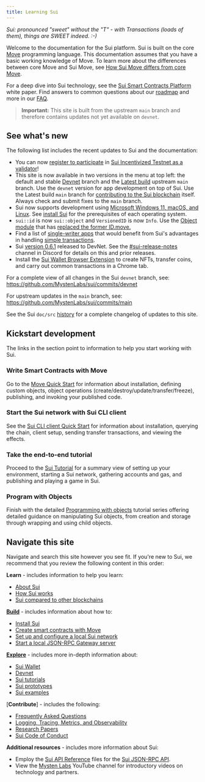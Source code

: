 ```yaml
---
title: Learning Sui
---
```


*Sui: pronounced "sweet" without the "T" - with Transactions (loads of them), things are SWEET indeed. :-)*

Welcome to the documentation for the Sui platform. Sui is built on the core [Move](https://github.com/MystenLabs/awesome-move) programming language. This documentation assumes that you have a basic working knowledge of Move. To learn more about the differences between core Move and Sui Move, see [How Sui Move differs from core Move](../learn/sui-move-diffs.md).

For a deep dive into Sui technology, see the [Sui Smart Contracts Platform](https://github.com/MystenLabs/sui/blob/main/doc/paper/sui.pdf) white paper. Find answers to common questions about our [roadmap](https://github.com/MystenLabs/sui/blob/main/ROADMAP.md) and more in our [FAQ](../contribute/faq.md).

> **Important:** This site is built from the upstream `main` branch and therefore contains updates not yet available on `devnet`.

## See what's new

The following list includes the recent updates to Sui and the documentation:

* You can now [register to participate](https://airtable.com/shr3phh3FCZYhZUDF) in [Sui Incentivized Testnet as a validator](https://sui.io/resources-sui/validator-registration-open/)!
* This site is now available in two versions in the menu at top left: the default and stable [Devnet](https://docs.sui.io/devnet/learn) branch and the [Latest build](https://docs.sui.io/learn) upstream `main` branch. Use the `devnet` version for app development on top of Sui. Use the Latest build `main` branch for  [contributing to the Sui blockchain](../contribute/index.md) itself. Always check and submit fixes to the `main` branch.
* Sui now supports development using [Microsoft Windows 11, macOS, and Linux](../build/install.md#supported-oses). See [install Sui](../build/install.md#prerequisites) for the prerequisites of each operating system.
* `sui::id` is now `sui::object` and `VersionedID` is now `Info`. Use the [Object module](https://github.com/MystenLabs/sui/blob/main/crates/sui-framework/sources/object.move) that has [replaced the former ID.move.](https://github.com/MystenLabs/sui/pull/3241)
* Find a list of [single-writer apps](../learn/single-writer-apps.md) that would benefit from Sui's advantages in handling [simple transactions](../learn/how-sui-works.md#simple-transactions).
* Sui [version 0.6.1](https://github.com/MystenLabs/sui/releases/tag/devnet-0.6.1) released to DevNet. See the [#sui-release-notes](https://discord.com/channels/916379725201563759/974444055259910174) channel in Discord for details on this and prior releases.
* Install the [Sui Wallet Browser Extension](../explore/wallet-browser.md) to create NFTs, transfer coins, and carry out common transactions in a Chrome tab.

For a complete view of all changes in the Sui `devnet` branch, see:
https://github.com/MystenLabs/sui/commits/devnet

For upstream updates in the `main` branch, see:
https://github.com/MystenLabs/sui/commits/main

See the Sui `doc/src` [history](https://github.com/MystenLabs/sui/commits/main/doc/src) for a complete changelog of updates to this site. 

## Kickstart development
The links in the section point to information to help you start working with Sui. 

### Write Smart Contracts with Move
Go to the [Move Quick Start](../build/move/index.md) for information about installation, defining custom objects, object operations (create/destroy/update/transfer/freeze), publishing, and invoking your published code.

### Start the Sui network with Sui CLI client
See the [Sui CLI client Quick Start](../build/cli-client.md) for information about installation, querying the chain, client setup, sending transfer transactions, and viewing the effects.

### Take the end-to-end tutorial
Proceed to the [Sui Tutorial](../explore/tutorials.md) for a summary view of setting up your environment, starting a Sui network, gathering accounts and gas, and publishing and playing a game in Sui.

### Program with Objects
Finish with the detailed [Programming with objects](../build/programming-with-objects/index.md) tutorial series offering detailed guidance on manipulating Sui objects, from creation and storage through wrapping and using child objects.

## Navigate this site
Navigate and search this site however you see fit. If you're new to Sui, we recommend that you review the following content in this order:

**Learn** - includes information to help you learn:
* [About Sui](../learn/about-sui.md)
* [How Sui works](../learn/how-sui-works.md)
* [Sui compared to other blockchains](../learn/sui-compared.md)

[**Build**](../build/index.md) - includes information about how to:
* [Install Sui](../build/install.md)
* [Create smart contracts with Move](../build/move/index.md)
* [Set up and configure a local Sui network](../build/cli-client.md)
* [Start a local JSON-RPC Gateway server](../build/json-rpc.md#start-local-rpc-server)

[**Explore**](../explore/index.md) - includes more in-depth information about:
* [Sui Wallet](../explore/wallet-browser.md)
* [Devnet](../explore/devnet.md)
* [Sui tutorials](../explore/tutorials.md)
* [Sui prototypes](../explore/prototypes.md)
* [Sui examples](../explore/examples.md)  

[**Contribute**] - includes the following:
* [Frequently Asked Questions](../contribute/faq.md)
* [Logging, Tracing, Metrics, and Observability](../contribute/observability.md)
* [Research Papers](../contribute/research-papers.md)
* [Sui Code of Conduct](../contribute/code-of-conduct.md)
   
**Additional resources** - includes more information about Sui:
* Employ the [Sui API Reference](https://playground.open-rpc.org/?schemaUrl=https://raw.githubusercontent.com/MystenLabs/sui/main/crates/sui-open-rpc/spec/openrpc.json) files for the [Sui JSON-RPC API](../build/json-rpc.md).
* View the [Mysten Labs](https://www.youtube.com/channel/UCI7pCUVxSLcndVhPpZOwZgg) YouTube channel for introductory videos on technology and partners.
